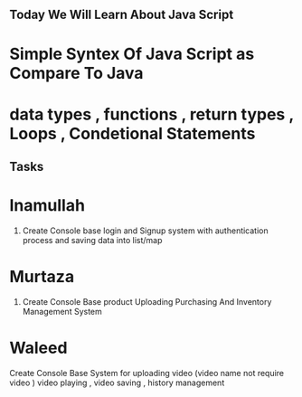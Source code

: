 ## Today We Will Learn About Java Script
# Simple Syntex Of Java Script as Compare To Java 
# data types , functions , return types , Loops , Condetional Statements 

## Tasks
# Inamullah 
1. Create Console base login and Signup system with authentication process  and saving data into list/map

# Murtaza 
1. Create Console Base product Uploading Purchasing And Inventory Management System 

# Waleed 
 Create Console Base System for uploading video (video name not require video ) video playing , video saving , history management 
